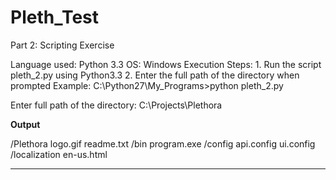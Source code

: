 # Pleth_Test


Part 2: Scripting Exercise

  Language used: Python 3.3
  OS: Windows
  Execution Steps:
      1. Run the script pleth_2.py using Python3.3
      2. Enter the full path of the directory when prompted 
  Example:
  C:\Python27\My_Programs>python pleth_2.py

Enter full path of the directory: C:\Projects\Plethora

************Output************

/Plethora
    logo.gif
    readme.txt
    /bin
        program.exe
        /config
            api.config
            ui.config
    /localization
        en-us.html

******************************
